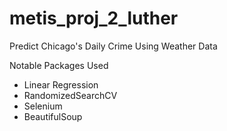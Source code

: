 # metis_proj_2_luther
Predict Chicago's Daily Crime Using Weather Data

Notable Packages Used
* Linear Regression
* RandomizedSearchCV
* Selenium
* BeautifulSoup
